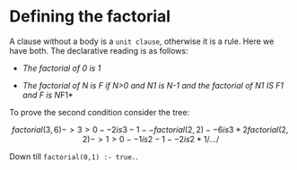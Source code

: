 # Defining the factorial

A clause without a body is a `unit clause`, otherwise it is a rule. Here we have both.
The declarative reading is as follows:

- _The factorial of 0 is 1_

- *The factorial of N is F if N>0 and N1 is N-1 and the factorial of N1 IS F1 and F is N*F1\*

To prove the second condition consider the tree:

```math
factorial(3,6) -> 3 > 0 -- 2 is 3-1 -- factorial(2,2) -- 6 is 3*2

factorial(2, 2) -> 1 > 0 -- 1 is 2-1 -- 2 is 2 * 1
/.../
```

Down till `factorial(0,1) :- true.`.
